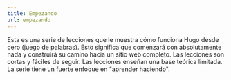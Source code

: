 ```yaml
---
title: Empezando
url: empezando
---
```


Esta es una serie de lecciones que le muestra cómo funciona Hugo desde cero (juego de palabras). Esto significa que comenzará con absolutamente nada y construirá su camino hacia un sitio web completo. Las lecciones son cortas y fáciles de seguir. Las lecciones enseñan una base teórica limitada. La serie tiene un fuerte enfoque en "aprender haciendo".